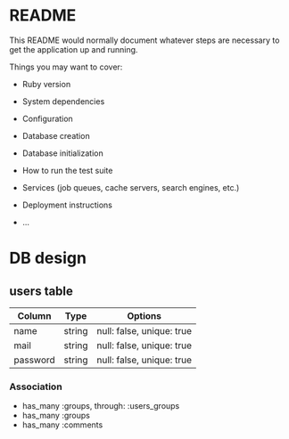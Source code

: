 # README

This README would normally document whatever steps are necessary to get the
application up and running.

Things you may want to cover:

* Ruby version

* System dependencies

* Configuration

* Database creation

* Database initialization

* How to run the test suite

* Services (job queues, cache servers, search engines, etc.)

* Deployment instructions

* ...

# DB design

## users table
|Column|Type|Options|
|------|----|-------|
|name|string|null: false, unique: true|
|mail|string|null: false, unique: true|
|password|string|null: false, unique: true|

### Association
- has_many :groups, through: :users_groups
- has_many :groups
- has_many :comments